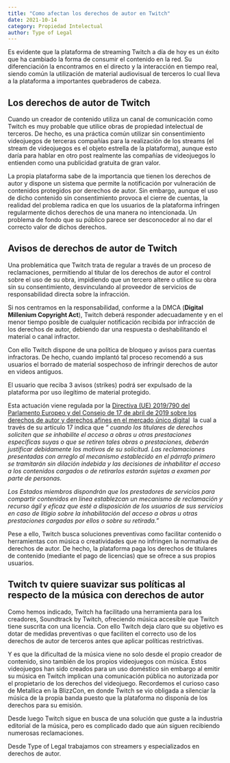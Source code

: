 ```yaml
---
title: "Como afectan los derechos de autor en Twitch"
date: 2021-10-14
category: Propiedad Intelectual
author: Type of Legal
---
```


Es evidente que la plataforma de streaming Twitch a día de hoy es un éxito que ha cambiado la forma de consumir el contenido en la red. Su diferenciación la encontramos en el directo y la interacción en tiempo real, siendo común la utilización de material audiovisual de terceros lo cual lleva a la plataforma a importantes quebraderos de cabeza.

**Los derechos de autor de Twitch**
-----------------------------------

Cuando un creador de contenido utiliza un canal de comunicación como Twitch es muy probable que utilice obras de propiedad intelectual de terceros. De hecho, es una práctica común utilizar sin consentimiento videojuegos de terceras compañías para la realización de los streams (el stream de videojuegos es el objeto estrella de la plataforma), aunque esto daría para hablar en otro post realmente las compañías de videojuegos lo entienden como una publicidad gratuita de gran valor.

La propia plataforma sabe de la importancia que tienen los derechos de autor y dispone un sistema que permite la notificación por vulneración de contenidos protegidos por derechos de autor. Sin embargo, aunque el uso de dicho contenido sin consentimiento provoca el cierre de cuentas, la realidad del problema radica en que los usuarios de la plataforma infringen regularmente dichos derechos de una manera no intencionada. Un problema de fondo que su público parece ser desconocedor al no dar el correcto valor de dichos derechos.  

**Avisos de derechos de autor de Twitch**
-----------------------------------------

Una problemática que Twitch trata de regular a través de un proceso de reclamaciones, permitiendo al titular de los derechos de autor el control sobre el uso de su obra, impidiendo que un tercero altere o utilice su obra sin su consentimiento, desvinculando al proveedor de servicios de responsabilidad directa sobre la infracción.

Si nos centramos en la responsabilidad, conforme a la DMCA (**Digital Millenium Copyright Act**), Twitch deberá responder adecuadamente y en el menor tiempo posible de cualquier notificación recibida por infracción de los derechos de autor, debiendo dar una respuesta o deshabilitando el material o canal infractor.

Con ello Twitch dispone de una política de bloqueo y avisos para cuentas infractoras. De hecho, cuando implantó tal proceso recomendó a sus usuarios el borrado de material sospechoso de infringir derechos de autor en videos antiguos.

El usuario que reciba 3 avisos (strikes) podrá ser expulsado de la plataforma por uso ilegítimo de material protegido.

Esta actuación viene regulada por la [Directiva (UE) 2019/790 del Parlamento Europeo y del Consejo de 17 de abril de 2019 sobre los derechos de autor y derechos afines en el mercado único digital](Como%20afectan%20los%20derechos%20de%20autor%20en%20Twitch.docx)  la cual a través de su artículo 17 indica que _“ cuando_ _los titulares de derechos soliciten que se inhabilite el acceso a obras u otras prestaciones específicas suyas o que se retiren tales obras o prestaciones, deberán justificar debidamente los motivos de su solicitud. Las reclamaciones presentadas con arreglo al mecanismo establecido en el párrafo primero se tramitarán sin dilación indebida y las decisiones de inhabilitar el acceso a los contenidos cargados o de retirarlos estarán sujetas a examen por parte de personas._ 

_Los Estados miembros dispondrán que los prestadores de servicios para compartir contenidos en línea establezcan un mecanismo de reclamación y recurso ágil y eficaz que esté a disposición de los usuarios de sus servicios en caso de litigio sobre la inhabilitación del acceso a obras u otras prestaciones cargadas por ellos o sobre su retirada.”_

Pese a ello, Twitch busca soluciones preventivas como facilitar contenido o herramientas con música o creatividades que no infringen la normativa de derechos de autor. De hecho, la plataforma paga los derechos de titulares de contenido (mediante el pago de licencias) que se ofrece a sus propios usuarios.

**Twitch tv quiere suavizar sus políticas al respecto de la música con derechos de autor**
------------------------------------------------------------------------------------------

Como hemos indicado, Twitch ha facilitado una herramienta para los creadores, Soundtrack by Twitch, ofreciendo música accesible que Twitch tiene suscrita con una licencia. Con ello Twitch deja claro que su objetivo es dotar de medidas preventivas o que faciliten el correcto uso de los derechos de autor de terceros antes que aplicar políticas restrictivas.

Y es que la dificultad de la música viene no solo desde el propio creador de contenido, sino también de los propios videojuegos con música. Estos videojuegos han sido creados para un uso doméstico sin embargo al emitir su música en Twitch implican una comunicación pública no autorizada por el propietario de los derechos del videojuego. Recordemos el curioso caso de Metallica en la BlizzCon, en donde Twitch se vio obligada a silenciar la música de la propia banda puesto que la plataforma no disponía de los derechos para su emisión.

Desde luego Twitch sigue en busca de una solución que guste a la industria editorial de la música, pero es complicado dado que aún siguen recibiendo numerosas reclamaciones.

Desde Type of Legal trabajamos con streamers y especializados en derechos de autor.
